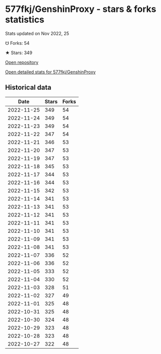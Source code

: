 # 577fkj/GenshinProxy - stars & forks statistics

Stats updated on Nov 2022, 25

☋ Forks: 54

★ Stars: 349

[Open repository](https://github.com/577fkj/GenshinProxy)

[Open detailed stats for 577fkj/GenshinProxy](https://reviewgithub.com/rep/577fkj/GenshinProxy)

## Historical data
| Date | Stars | Forks |
|------|-------|-------|
| 2022-11-25 | 349 | 54 | 
| 2022-11-24 | 349 | 54 | 
| 2022-11-23 | 349 | 54 | 
| 2022-11-22 | 347 | 54 | 
| 2022-11-21 | 346 | 53 | 
| 2022-11-20 | 347 | 53 | 
| 2022-11-19 | 347 | 53 | 
| 2022-11-18 | 345 | 53 | 
| 2022-11-17 | 344 | 53 | 
| 2022-11-16 | 344 | 53 | 
| 2022-11-15 | 342 | 53 | 
| 2022-11-14 | 341 | 53 | 
| 2022-11-13 | 341 | 53 | 
| 2022-11-12 | 341 | 53 | 
| 2022-11-11 | 341 | 53 | 
| 2022-11-10 | 341 | 53 | 
| 2022-11-09 | 341 | 53 | 
| 2022-11-08 | 341 | 53 | 
| 2022-11-07 | 336 | 52 | 
| 2022-11-06 | 336 | 52 | 
| 2022-11-05 | 333 | 52 | 
| 2022-11-04 | 330 | 52 | 
| 2022-11-03 | 328 | 51 | 
| 2022-11-02 | 327 | 49 | 
| 2022-11-01 | 325 | 48 | 
| 2022-10-31 | 325 | 48 | 
| 2022-10-30 | 324 | 48 | 
| 2022-10-29 | 323 | 48 | 
| 2022-10-28 | 323 | 48 | 
| 2022-10-27 | 322 | 48 | 

